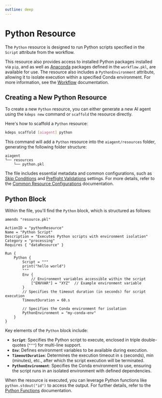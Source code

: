 ```yaml
---
outline: deep
---
```


# Python Resource

The `Python` resource is designed to run Python scripts specified in the `Script` attribute from the workflow.

This resource also provides access to installed Python packages installed via `pip`, and as well as
[Anaconda](https://www.anaconda.com) packages defined in the `workflow.pkl`, are available for use. The resource also
includes a `PythonEnvironment` attribute, allowing it to isolate execution within a specified Conda environment. For more
information, see the [Workflow](../getting-started/configuration/workflow.md) documentation.

## Creating a New Python Resource

To create a new `Python` resource, you can either generate a new AI agent using the `kdeps new` command or `scaffold`
the resource directly.

Here's how to scaffold a `Python` resource:

```bash
kdeps scaffold [aiagent] python
```

This command will add a `Python` resource into the `aiagent/resources` folder, generating the following folder structure:

```text
aiagent
└── resources
    └── python.pkl
```

The file includes essential metadata and common configurations, such as [Skip Conditions](../workflow-control/skip.md) and
[Preflight Validations](../workflow-control/validations.md) settings. For more details, refer to the [Common Resource
Configurations](../resources.md#common-resource-configurations) documentation.

## Python Block

Within the file, you'll find the `Python` block, which is structured as follows:

```apl
amends "resource.pkl"

ActionID = "pythonResource"
Name = "Python Script"
Description = "Executes Python scripts with environment isolation"
Category = "processing"
Requires { "dataResource" }

Run {
    Python {
        Script = """
        print("hello world")
        """
        Env {
            // Environment variables accessible within the script
            ["ENVVAR"] = "XYZ"  // Example environment variable
        }
        // Specifies the timeout duration (in seconds) for script execution
        TimeoutDuration = 60.s

        // Specifies the Conda environment for isolation
        PythonEnvironment = "my-conda-env"
    }
}
```

Key elements of the `Python` block include:

- **`Script`**: Specifies the Python script to execute, enclosed in triple double-quotes (`"""`) for multi-line support.
- **`Env`**: Defines environment variables to be available during execution.
- **`TimeoutDuration`**: Determines the execution timeout in s (seconds), min (minutes), etc., after which the script execution will be terminated.
- **`PythonEnvironment`**: Specifies the Conda environment to use, ensuring the script runs in an isolated environment
  with defined dependencies.

When the resource is executed, you can leverage Python functions like `python.stdout("id")` to access the output. For
further details, refer to the [Python Functions](../functions-utilities/functions.md#python-resource-functions) documentation.
